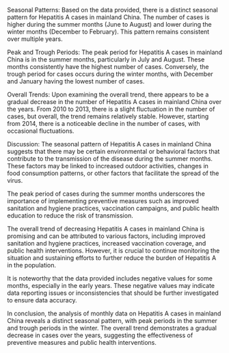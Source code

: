 Seasonal Patterns: 
Based on the data provided, there is a distinct seasonal pattern for Hepatitis A cases in mainland China. The number of cases is higher during the summer months (June to August) and lower during the winter months (December to February). This pattern remains consistent over multiple years.

Peak and Trough Periods: 
The peak period for Hepatitis A cases in mainland China is in the summer months, particularly in July and August. These months consistently have the highest number of cases. Conversely, the trough period for cases occurs during the winter months, with December and January having the lowest number of cases.

Overall Trends: 
Upon examining the overall trend, there appears to be a gradual decrease in the number of Hepatitis A cases in mainland China over the years. From 2010 to 2013, there is a slight fluctuation in the number of cases, but overall, the trend remains relatively stable. However, starting from 2014, there is a noticeable decline in the number of cases, with occasional fluctuations.

Discussion: 
The seasonal pattern of Hepatitis A cases in mainland China suggests that there may be certain environmental or behavioral factors that contribute to the transmission of the disease during the summer months. These factors may be linked to increased outdoor activities, changes in food consumption patterns, or other factors that facilitate the spread of the virus.

The peak period of cases during the summer months underscores the importance of implementing preventive measures such as improved sanitation and hygiene practices, vaccination campaigns, and public health education to reduce the risk of transmission.

The overall trend of decreasing Hepatitis A cases in mainland China is promising and can be attributed to various factors, including improved sanitation and hygiene practices, increased vaccination coverage, and public health interventions. However, it is crucial to continue monitoring the situation and sustaining efforts to further reduce the burden of Hepatitis A in the population.

It is noteworthy that the data provided includes negative values for some months, especially in the early years. These negative values may indicate data reporting issues or inconsistencies that should be further investigated to ensure data accuracy.

In conclusion, the analysis of monthly data on Hepatitis A cases in mainland China reveals a distinct seasonal pattern, with peak periods in the summer and trough periods in the winter. The overall trend demonstrates a gradual decrease in cases over the years, suggesting the effectiveness of preventive measures and public health interventions.